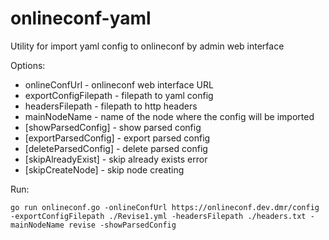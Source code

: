 # onlineconf-yaml
Utility for import yaml config to onlineconf by admin web interface

Options:
* onlineConfUrl - onlineconf web interface URL
* exportConfigFilepath - filepath to yaml config
* headersFilepath - filepath to http headers
* mainNodeName - name of the node where the config will be imported
* [showParsedConfig] - show parsed config
* [exportParsedConfig] - export parsed config
* [deleteParsedConfig] - delete parsed config
* [skipAlreadyExist] - skip already exists error
* [skipCreateNode] - skip node creating

Run:
```
go run onlineconf.go -onlineConfUrl https://onlineconf.dev.dmr/config -exportConfigFilepath ./Revise1.yml -headersFilepath ./headers.txt -mainNodeName revise -showParsedConfig
```
